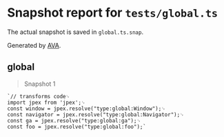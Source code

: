# Snapshot report for `tests/global.ts`

The actual snapshot is saved in `global.ts.snap`.

Generated by [AVA](https://avajs.dev).

## global

> Snapshot 1

    `// transforms code␊
    import jpex from 'jpex';␊
    const window = jpex.resolve("type:global:Window");␊
    const navigator = jpex.resolve("type:global:Navigator");␊
    const ga = jpex.resolve("type:global:ga");␊
    const foo = jpex.resolve("type:global:foo");`
